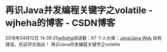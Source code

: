 # 再识Java并发编程关键字之volatile - wjheha的博客 - CSDN博客
2018年04月12日 14:39:25[wjheha](https://me.csdn.net/wjheha)阅读数：67
个人分类：[Java/Java Web](https://blog.csdn.net/wjheha/article/category/6775424)
如有错误，欢迎评论指出！ 
再识Java并发编程关键字之volatile
